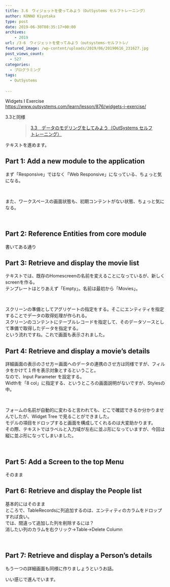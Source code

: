 ```yaml
---
title: 3.6　ウィジェットを使ってみよう（OutSystems セルフトレーニング）
author: KONNO Kiyotaka
type: post
date: 2019-06-30T08:35:17+00:00
archives:
    - 2019
url: /3-6　ウィジェットを使ってみよう（outsystems-セルフトレ/
featured_image: /wp-content/uploads/2019/06/20190616_231627.jpg
post_views_count:
  - 527
categories:
  - プログラミング
tags:
  - OutSystems

---
```

Widgets I Exercise  
<a rel="noreferrer noopener" target="_blank" href="https://www.outsystems.com/learn/lesson/876/widgets-i-exercise/">https://www.outsystems.com/learn/lesson/876/widgets-i-exercise/</a>

3.3と同様<figure class="wp-block-embed-wordpress wp-block-embed is-type-wp-embed is-provider-programmers-office">

<div class="wp-block-embed__wrapper">
  <blockquote class="wp-embedded-content" data-secret="iFaeTDehSi">
    <a href="https://www.programmers-office.ml/3-3%e3%80%80%e3%83%87%e3%83%bc%e3%82%bf%e3%81%ae%e3%83%a2%e3%83%87%e3%83%aa%e3%83%b3%e3%82%b0%e3%82%92%e3%81%97%e3%81%a6%e3%81%bf%e3%82%88%e3%81%86%ef%bc%88outsystems-%e3%82%bb%e3%83%ab%e3%83%95/">3.3　データのモデリングをしてみよう（OutSystems セルフトレーニング）</a>
  </blockquote>
</div></figure> 

テキストを進めます。

## Part 1: Add a new module to the application

まず「Responsive」ではなく「Web Responsive」になっている、ちょっと気になる。<figure class="wp-block-image">

<img src="/uploads/2019/06/スクリーンショット-2019-06-30-14.14.36.png?ssl=1" alt="" class="wp-image-3022" srcset="/uploads/2019/06/スクリーンショット-2019-06-30-14.14.36.png?w=480&ssl=1 480w, /uploads/2019/06/スクリーンショット-2019-06-30-14.14.36.png?resize=300%2C56&ssl=1 300w" sizes="(max-width: 480px) 100vw, 480px" data-recalc-dims="1" /> </figure> 

また、ワークスペースの画面状態も、初期コンテントがない状態、ちょっと気になる。<figure class="wp-block-image">

<img src="/uploads/2019/06/スクリーンショット-2019-06-30-14.18.47.png?ssl=1" alt="" class="wp-image-3023" srcset="/uploads/2019/06/スクリーンショット-2019-06-30-14.18.47.png?w=640&ssl=1 640w, /uploads/2019/06/スクリーンショット-2019-06-30-14.18.47.png?resize=300%2C169&ssl=1 300w" sizes="(max-width: 640px) 100vw, 640px" data-recalc-dims="1" /> </figure> 

## Part 2: Reference Entities from core module

書いてある通り

## Part 3: Retrieve and display the movie list

テキストでは、既存のHomescreenの名前を変えることになっているが、新しくscreenを作る。  
テンプレートはとりあえず「Empty」。名前は最初から「Movies」。<figure class="wp-block-image">

<img src="/uploads/2019/06/newscreen.png?ssl=1" alt="" class="wp-image-3024" srcset="/uploads/2019/06/newscreen.png?w=640&ssl=1 640w, /uploads/2019/06/newscreen.png?resize=300%2C176&ssl=1 300w" sizes="(max-width: 640px) 100vw, 640px" data-recalc-dims="1" /> </figure> 

スクリーンの準備としてアグリゲートの指定をする。そこにエンティティを指定することでデータの取得処理が作られる。  
スクリーンのコンテントにテーブルレコードを指定して、そのデータソースとして準備で取得したデータを指定する。  
という流れですね。これで画面も表示されました。

## Part 4: Retrieve and display a movie’s details

詳細画面の表示のさせ方＝画面へのデータの連携のさせ方は同様ですが、フィルタをかけて１件を表示対象とするということ。  
なので、Input Parameter を設定する。  
Widthを「8 col」に指定する、というところの画面説明がないですが、Stylesの中。<figure class="wp-block-image">

<img src="/uploads/2019/06/width.png?ssl=1" alt="" class="wp-image-3026" srcset="/uploads/2019/06/width.png?w=287&ssl=1 287w, /uploads/2019/06/width.png?resize=205%2C300&ssl=1 205w" sizes="(max-width: 287px) 100vw, 287px" data-recalc-dims="1" /> </figure> 

フォームの名前が自動的に変わると言われても、どこで確認できるか分かりませんでしたが、Widget Tree で見ることができました。  
モデルの項目をドロップすると画面を構成してくれるのは大変助かります。  
その際、テキストではラベルと入力域が左右に並ぶ形になっていますが、今回は縦に並ぶ形になってしまいました。<figure class="wp-block-image">

<img src="/uploads/2019/06/detail.png?ssl=1" alt="" class="wp-image-3025" srcset="/uploads/2019/06/detail.png?w=499&ssl=1 499w, /uploads/2019/06/detail.png?resize=257%2C300&ssl=1 257w" sizes="(max-width: 499px) 100vw, 499px" data-recalc-dims="1" /> </figure> 

## Part 5: Add a Screen to the top Menu

そのまま

## Part 6: Retrieve and display the People list

基本的にはそのまま  
ところで、TableRecordsに列追加するのは、エンティティのカラムをドロップすれば良い。  
では、間違って追加した列を削除するには？  
消したい列のカラムを右クリック→Table→Delete Column<figure class="wp-block-image">

<img src="/uploads/2019/06/delcol.png?ssl=1" alt="" class="wp-image-3027" srcset="/uploads/2019/06/delcol.png?w=583&ssl=1 583w, /uploads/2019/06/delcol.png?resize=300%2C199&ssl=1 300w" sizes="(max-width: 583px) 100vw, 583px" data-recalc-dims="1" /> </figure> 

## Part 7: Retrieve and display a Person’s details

もう一つの詳細画面も同様に作りましょうというお話。

いい感じで進んでいます。